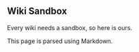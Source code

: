 Wiki Sandbox
------------

Every wiki needs a sandbox, so here is ours.

This page is parsed using Markdown.
